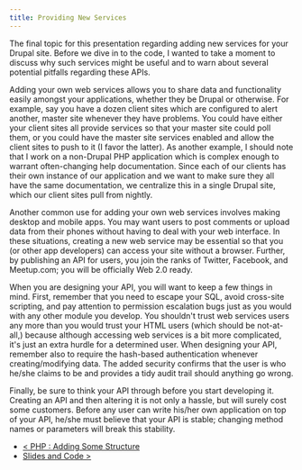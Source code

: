 ```yaml
---
title: Providing New Services
---
```

The final topic for this presentation regarding adding new services for your Drupal site. Before we dive in to the code, I wanted to take a moment to discuss why such services might be useful and to warn about several potential pitfalls regarding these APIs.

Adding your own web services allows you to share data and functionality easily amongst your applications, whether they be Drupal or otherwise. For example, say you have a dozen client sites which are configured to alert another, master site whenever they have problems. You could have either your client sites all provide services so that your master site could poll them, or you could have the master site services enabled and allow the client sites to push to it (I favor the latter). As another example, I should note that I work on a non-Drupal PHP application which is complex enough to warrant often-changing help documentation. Since each of our clients has their own instance of our application and we want to make sure they all have the same documentation, we centralize this in a single Drupal site, which our client sites pull from nightly.

Another common use for adding your own web services involves making desktop and mobile apps. You may want users to post comments or upload data from their phones without having to deal with your web interface. In these situations, creating a new web service may be essential so that you (or other app developers) can access your site without a browser. Further, by publishing an API for users, you join the ranks of Twitter, Facebook, and Meetup.com; you will be officially Web 2.0 ready.

When you are designing your API, you will want to keep a few things in mind. First, remember that you need to escape your SQL, avoid cross-site scripting, and pay attention to permission escalation bugs just as you would with any other module you develop. You shouldn't trust web services users any more than you would trust your HTML users (which should be not-at-all,) because although accessing web services is a bit more complicated, it's just an extra hurdle for a determined user. When designing your API, remember also to require the hash-based authentication whenever creating/modifying data. The added security confirms that the user is who he/she claims to be and provides a tidy audit trail should anything go wrong.

Finally, be sure to think your API through before you start developing it. Creating an API and then altering it is not only a hassle, but will surely cost some customers. Before any user can write his/her own application on top of your API, he/she must believe that your API is stable; changing method names or parameters will break this stability.
    
- [&lt; PHP : Adding Some Structure](../php-adding-some-structure)
- [Slides and Code &gt;](../slides-code)

